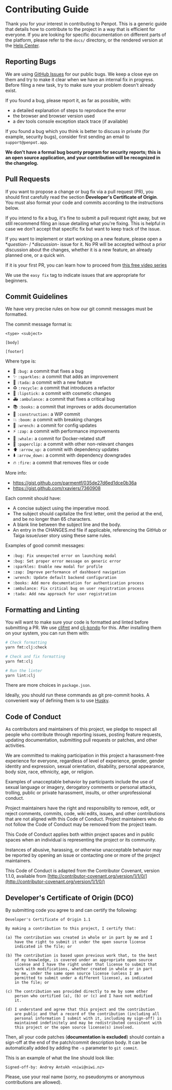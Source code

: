 # Contributing Guide #

Thank you for your interest in contributing to Penpot. This is a
generic guide that details how to contribute to the project in a way that
is efficient for everyone. If you are looking for specific documentation on
different parts of the platform, please refer to the `docs/` directory,
or the rendered version at the [Help Center](https://help.penpot.app/).

## Reporting Bugs ##

We are using [GitHub Issues](https://github.com/penpot/penpot/issues)
for our public bugs. We keep a close eye on them and try to make it
clear when we have an internal fix in progress. Before filing a new
task, try to make sure your problem doesn't already exist.

If you found a bug, please report it, as far as possible, with:

- a detailed explanation of steps to reproduce the error
- the browser and browser version used
- a dev tools console exception stack trace (if available)

If you found a bug which you think is better to discuss in private (for
example, security bugs), consider first sending an email to
`support@penpot.app`.

**We don't have a formal bug bounty program for security reports; this
is an open source application, and your contribution will be recognized
in the changelog.**


## Pull Requests ##

If you want to propose a change or bug fix via a pull request (PR),
you should first carefully read the section **Developer's Certificate of
Origin**. You must also format your code and commits according to the
instructions below.

If you intend to fix a bug, it's fine to submit a pull request right
away, but we still recommend filing an issue detailing what you're
fixing. This is helpful in case we don't accept that specific fix but
want to keep track of the issue.

If you want to implement or start working on a new feature, please
open a **question*- / **discussion*- issue for it. No PR
will be accepted without a prior discussion about the changes,
whether it is a new feature, an already planned one, or a quick win.

If it is your first PR, you can learn how to proceed from
[this free video
series](https://egghead.io/courses/how-to-contribute-to-an-open-source-project-on-github)

We use the `easy fix` tag to indicate issues that are appropriate for beginners.

## Commit Guidelines ##

We have very precise rules on how our git commit messages must be formatted.

The commit message format is:

```
<type> <subject>

[body]

[footer]
```

Where type is:

- :bug: `:bug:` a commit that fixes a bug
- :sparkles: `:sparkles:` a commit that adds an improvement
- :tada: `:tada:` a commit with a new feature
- :recycle: `:recycle:` a commit that introduces a refactor
- :lipstick: `:lipstick:` a commit with cosmetic changes
- :ambulance: `:ambulance:` a commit that fixes a critical bug
- :books: `:books:` a commit that improves or adds documentation
- :construction: `:construction:` a WIP commit
- :boom: `:boom:` a commit with breaking changes
- :wrench: `:wrench:` a commit for config updates
- :zap: `:zap:` a commit with performance improvements
- :whale: `:whale:` a commit for Docker-related stuff
- :paperclip: `:paperclip:` a commit with other non-relevant changes
- :arrow_up: `:arrow_up:` a commit with dependency updates
- :arrow_down: `:arrow_down:` a commit with dependency downgrades
- :fire: `:fire:` a commit that removes files or code

More info:

 - https://gist.github.com/parmentf/035de27d6ed1dce0b36a
 - https://gist.github.com/rxaviers/7360908

Each commit should have:

- A concise subject using the imperative mood.
- The subject should capitalize the first letter, omit the period
  at the end, and be no longer than 65 characters.
- A blank line between the subject line and the body.
- An entry in the CHANGES.md file if applicable, referencing the
  GitHub or Taiga issue/user story using these same rules.

Examples of good commit messages:

- `:bug: Fix unexpected error on launching modal`
- `:bug: Set proper error message on generic error`
- `:sparkles: Enable new modal for profile`
- `:zap: Improve performance of dashboard navigation`
- `:wrench: Update default backend configuration`
- `:books: Add more documentation for authentication process`
- `:ambulance: Fix critical bug on user registration process`
- `:tada: Add new approach for user registration`

## Formatting and Linting ##

You will want to make sure your code is formatted and linted before submitting
a PR. We use [cljfmt](https://github.com/weavejester/cljfmt) and
[clj-kondo](https://github.com/clj-kondo/clj-kondo) for this. After installing
them on your system, you can run them with:

```bash
# Check formatting
yarn fmt:clj:check

# Check and fix formatting
yarn fmt:clj

# Run the linter
yarn lint:clj
```

There are more choices in `package.json`.

Ideally, you should run these commands as git pre-commit hooks. A convenient way
of defining them is to use [Husky](https://typicode.github.io/husky/#/).

## Code of Conduct ##

As contributors and maintainers of this project, we pledge to respect
all people who contribute through reporting issues, posting feature
requests, updating documentation, submitting pull requests or patches,
and other activities.

We are committed to making participation in this project a
harassment-free experience for everyone, regardless of level of
experience, gender, gender identity and expression, sexual
orientation, disability, personal appearance, body size, race,
ethnicity, age, or religion.

Examples of unacceptable behavior by participants include the use of
sexual language or imagery, derogatory comments or personal attacks,
trolling, public or private harassment, insults, or other
unprofessional conduct.

Project maintainers have the right and responsibility to remove, edit,
or reject comments, commits, code, wiki edits, issues, and other
contributions that are not aligned with this Code of Conduct. Project
maintainers who do not follow the Code of Conduct may be removed from
the project team.

This Code of Conduct applies both within project spaces and in public
spaces when an individual is representing the project or its
community.

Instances of abusive, harassing, or otherwise unacceptable behavior
may be reported by opening an issue or contacting one or more of the
project maintainers.

This Code of Conduct is adapted from the Contributor Covenant, version
1.1.0, available from [http://contributor-covenant.org/version/1/1/0/](http://contributor-covenant.org/version/1/1/0/)

## Developer's Certificate of Origin (DCO)

By submitting code you agree to and can certify the following:

    Developer's Certificate of Origin 1.1

    By making a contribution to this project, I certify that:

    (a) The contribution was created in whole or in part by me and I
        have the right to submit it under the open source license
        indicated in the file; or

    (b) The contribution is based upon previous work that, to the best
        of my knowledge, is covered under an appropriate open source
        license and I have the right under that license to submit that
        work with modifications, whether created in whole or in part
        by me, under the same open source license (unless I am
        permitted to submit under a different license), as indicated
        in the file; or

    (c) The contribution was provided directly to me by some other
        person who certified (a), (b) or (c) and I have not modified
        it.

    (d) I understand and agree that this project and the contribution
        are public and that a record of the contribution (including all
        personal information I submit with it, including my sign-off) is
        maintained indefinitely and may be redistributed consistent with
        this project or the open source license(s) involved.

Then, all your code patches (**documentation is excluded**) should
contain a sign-off at the end of the patch/commit description body. It
can be automatically added by adding the `-s` parameter to `git commit`.

This is an example of what the line should look like:

```
Signed-off-by: Andrey Antukh <niwi@niwi.nz>
```

Please, use your real name (sorry, no pseudonyms or anonymous
contributions are allowed).
